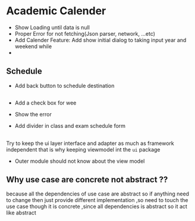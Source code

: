 # Academic Calender
- Show Loading until data is null
- Proper Error for not fetching(Json parser, network, ...etc)
- Add Calender Feature: Add show initial dialog to taking input year and weekend while 
- 
## Schedule
- Add back button to schedule destination

##
- Add a check box for wee
- Show the  error

- Add divider in class and exam schedule form

##
Try to keep the ui layer interface and adapter as much as framework independent
that is why keeping viewmodel int the `ui` package

- Outer module should not know about the view model
## Why use case are concrete not abstract ??
because all the dependencies of use case are abstract so if anything need
to change then just provide different implementation ,so need to touch the 
use case though it is concrete ,since all dependencies is abstract so it 
act like abstract
